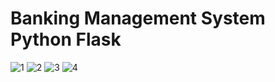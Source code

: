 # Banking Management System Python Flask
 
![1](https://github.com/toufiqsarrowar/Banking-Management-System-Python-Flask/assets/97461532/74009b01-60ca-4a71-8b6e-dfb0666bf705)
![2](https://github.com/toufiqsarrowar/Banking-Management-System-Python-Flask/assets/97461532/df70b1ea-24b6-41c8-932a-0844fc500515)
![3](https://github.com/toufiqsarrowar/Banking-Management-System-Python-Flask/assets/97461532/495c3040-b530-49a6-af67-4bcffe87ae74)
![4](https://github.com/toufiqsarrowar/Banking-Management-System-Python-Flask/assets/97461532/64f198a6-a995-4a59-9dd8-4a1c7118ebae)
